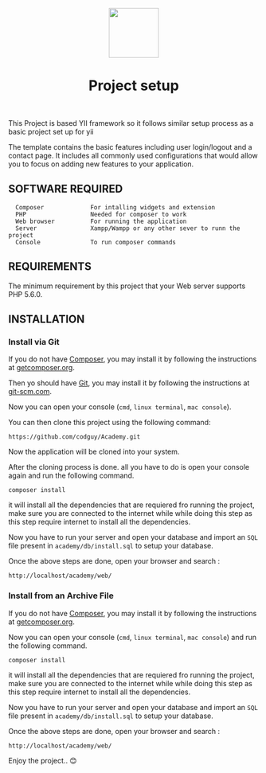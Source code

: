 <p align="center">
    <a href="https://github.com/yiisoft" target="_blank">
        <img src="https://avatars.githubusercontent.com/u/52915370?s=96&v=4" height="100px">
    </a>
    <h1 align="center">Project setup</h1>
    <br>
</p>

This Project is based YII framework so it follows similar setup process as a basic project set up for yii

The template contains the basic features including user login/logout and a contact page.
It includes all commonly used configurations that would allow you to focus on adding new
features to your application.


SOFTWARE REQUIRED
-------------------

      Composer             For intalling widgets and extension
      PHP                  Needed for composer to work
      Web browser          For running the application
      Server               Xampp/Wampp or any other sever to runn the project
      Console              To run composer commands



REQUIREMENTS
------------

The minimum requirement by this project that your Web server supports PHP 5.6.0.


INSTALLATION
------------

### Install via Git

If you do not have [Composer](http://getcomposer.org/), you may install it by following the instructions
at [getcomposer.org](http://getcomposer.org/doc/00-intro.md#installation-nix).

Then yo should have [Git](https://git-scm.com/), you may install it by following the instructions
at [git-scm.com](https://git-scm.com/downloads).

Now you can open your console (`cmd`, `linux terminal`, `mac console`).

You can then clone this project using the following command:

~~~
https://github.com/codguy/Academy.git
~~~

Now the application will be cloned into your system.

After the cloning process is done. all you have to do is open your console again and run the following command.

~~~
composer install
~~~

it will install all the dependencies that are requiered fro running the project, make sure you are connected to the internet while while doing this step as this step require internet to install all the dependencies.

Now you have to run your server and open your database and import an `SQL` file present in `academy/db/install.sql` to setup your database.

Once the above steps are done, open your browser and search :

~~~
http://localhost/academy/web/
~~~


### Install from an Archive File

If you do not have [Composer](http://getcomposer.org/), you may install it by following the instructions
at [getcomposer.org](http://getcomposer.org/doc/00-intro.md#installation-nix).

Now you can open your console (`cmd`, `linux terminal`, `mac console`) and run the following command.

~~~
composer install
~~~

it will install all the dependencies that are requiered fro running the project, make sure you are connected to the internet while while doing this step as this step require internet to install all the dependencies.

Now you have to run your server and open your database and import an `SQL` file present in `academy/db/install.sql` to setup your database.

Once the above steps are done, open your browser and search :

~~~
http://localhost/academy/web/
~~~

Enjoy the project.. 😊
